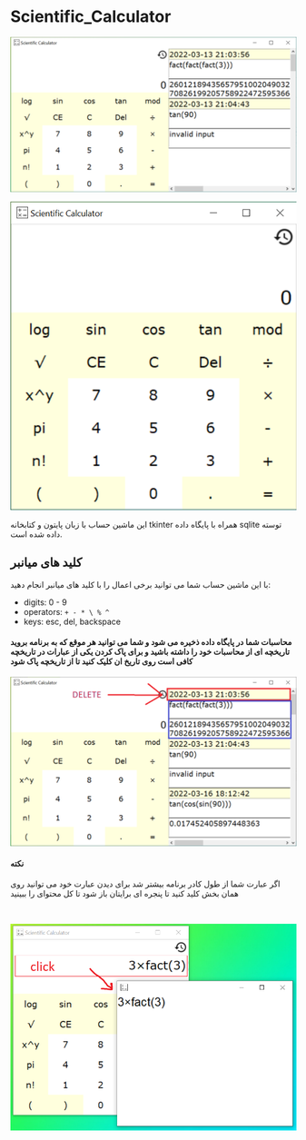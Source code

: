 ﻿# Scientific_Calculator

![img1](./images/pic1.png) 

![img2](./images/pic2.png) 

<p dir="rtl" align="right">

این ماشین حساب با زبان پایتون و کتابخانه tkinter همراه با پایگاه داده sqlite توسته داده شده است.

## کلید های میانبر

با این ماشین حساب شما می توانید برخی اعمال را با کلید های میانبر انجام دهید:

</p>

- digits: 0 - 9
- operators: ``` + - * \ % ^ ```
- keys: esc, del, backspace

<p dir="rtl" align="right">

#### محاسبات شما در پایگاه داده ذخیره می شود و شما می توانید هر موقع که به برنامه بروید تاریخچه ای از محاسبات خود را داشته باشید و برای پاک کردن یکی از عبارات در تاریخچه کافی است روی تاریخ ان کلیک کنید تا از تاریخچه پاک شود

![img4](./images/pic4.png)

#### نکته

اگر عبارت شما از طول کادر برنامه بیشتر شد برای دیدن عبارت خود می توانید روی همان بخش کلید کنید تا پنجره ای برایتان باز شود تا کل محتوای را ببینید

</p>

<br> 

![img3](./images/pic3.png)